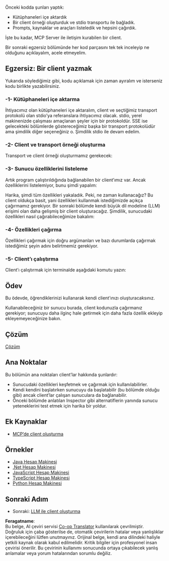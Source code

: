 <!--
CO_OP_TRANSLATOR_METADATA:
{
  "original_hash": "2342baa570312086fc19edcf41320250",
  "translation_date": "2025-06-17T15:45:58+00:00",
  "source_file": "03-GettingStarted/02-client/README.md",
  "language_code": "tr"
}
-->
Önceki kodda şunları yaptık:

- Kütüphaneleri içe aktardık
- Bir client örneği oluşturduk ve stdio transportu ile bağladık.
- Prompts, kaynaklar ve araçları listeledik ve hepsini çağırdık.

İşte bu kadar, MCP Server ile iletişim kurabilen bir client.

Bir sonraki egzersiz bölümünde her kod parçasını tek tek inceleyip ne olduğunu açıklayalım, acele etmeyelim.

## Egzersiz: Bir client yazmak

Yukarıda söylediğimiz gibi, kodu açıklamak için zaman ayıralım ve isterseniz kodu birlikte yazabilirsiniz.

### -1- Kütüphaneleri içe aktarma

İhtiyacımız olan kütüphaneleri içe aktaralım, client ve seçtiğimiz transport protokolü olan stdio’ya referanslara ihtiyacımız olacak. stdio, yerel makinenizde çalışması amaçlanan şeyler için bir protokoldür. SSE ise gelecekteki bölümlerde göstereceğimiz başka bir transport protokolüdür ama şimdilik diğer seçeneğiniz o. Şimdilik stdio ile devam edelim.

### -2- Client ve transport örneği oluşturma

Transport ve client örneği oluşturmamız gerekecek:

### -3- Sunucu özelliklerini listeleme

Artık program çalıştırıldığında bağlanabilen bir client’ımız var. Ancak özelliklerini listelemiyor, bunu şimdi yapalım:

Harika, şimdi tüm özellikleri yakaladık. Peki, ne zaman kullanacağız? Bu client oldukça basit, yani özellikleri kullanmak istediğimizde açıkça çağırmamız gerekiyor. Bir sonraki bölümde kendi büyük dil modeline (LLM) erişimi olan daha gelişmiş bir client oluşturacağız. Şimdilik, sunucudaki özellikleri nasıl çağırabileceğimize bakalım:

### -4- Özellikleri çağırma

Özellikleri çağırmak için doğru argümanları ve bazı durumlarda çağırmak istediğimiz şeyin adını belirtmemiz gerekiyor.

### -5- Client’ı çalıştırma

Client’ı çalıştırmak için terminalde aşağıdaki komutu yazın:

## Ödev

Bu ödevde, öğrendiklerinizi kullanarak kendi client’ınızı oluşturacaksınız.

Kullanabileceğiniz bir sunucu burada, client kodunuzla çağırmanız gerekiyor; sunucuyu daha ilginç hale getirmek için daha fazla özellik ekleyip ekleyemeyeceğinize bakın.

## Çözüm

[Çözüm](./solution/README.md)

## Ana Noktalar

Bu bölümün ana noktaları client’lar hakkında şunlardır:

- Sunucudaki özellikleri keşfetmek ve çağırmak için kullanılabilirler.
- Kendi kendini başlatırken sunucuyu da başlatabilir (bu bölümde olduğu gibi) ancak client’lar çalışan sunuculara da bağlanabilir.
- Önceki bölümde anlatılan Inspector gibi alternatiflerin yanında sunucu yeteneklerini test etmek için harika bir yoldur.

## Ek Kaynaklar

- [MCP’de client oluşturma](https://modelcontextprotocol.io/quickstart/client)

## Örnekler

- [Java Hesap Makinesi](../samples/java/calculator/README.md)
- [.Net Hesap Makinesi](../../../../03-GettingStarted/samples/csharp)
- [JavaScript Hesap Makinesi](../samples/javascript/README.md)
- [TypeScript Hesap Makinesi](../samples/typescript/README.md)
- [Python Hesap Makinesi](../../../../03-GettingStarted/samples/python)

## Sonraki Adım

- Sonraki: [LLM ile client oluşturma](/03-GettingStarted/03-llm-client/README.md)

**Feragatname**:  
Bu belge, AI çeviri servisi [Co-op Translator](https://github.com/Azure/co-op-translator) kullanılarak çevrilmiştir. Doğruluk için çaba gösterilse de, otomatik çevirilerin hatalar veya yanlışlıklar içerebileceğini lütfen unutmayınız. Orijinal belge, kendi ana dilindeki haliyle yetkili kaynak olarak kabul edilmelidir. Kritik bilgiler için profesyonel insan çevirisi önerilir. Bu çevirinin kullanımı sonucunda ortaya çıkabilecek yanlış anlamalar veya yorum hatalarından sorumlu değiliz.